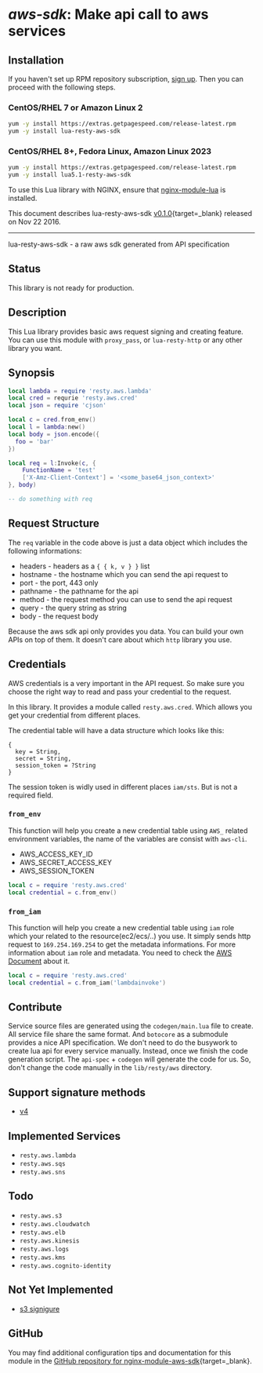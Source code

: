 # *aws-sdk*: Make api call to aws services


## Installation

If you haven't set up RPM repository subscription, [sign up](https://www.getpagespeed.com/repo-subscribe). Then you can proceed with the following steps.

### CentOS/RHEL 7 or Amazon Linux 2

```bash
yum -y install https://extras.getpagespeed.com/release-latest.rpm
yum -y install lua-resty-aws-sdk
```

### CentOS/RHEL 8+, Fedora Linux, Amazon Linux 2023

```bash
yum -y install https://extras.getpagespeed.com/release-latest.rpm
yum -y install lua5.1-resty-aws-sdk
```


To use this Lua library with NGINX, ensure that [nginx-module-lua](../modules/lua.md) is installed.

This document describes lua-resty-aws-sdk [v0.1.0](https://github.com/kiddkai/lua-resty-aws-sdk/releases/tag/v0.1.0){target=_blank} 
released on Nov 22 2016.
    
<hr />

lua-resty-aws-sdk - a raw aws sdk generated from API specification

## Status

This library is not ready for production.

## Description

This Lua library provides basic aws request signing and creating feature. You can use this module
with `proxy_pass`, or `lua-resty-http` or any other library you want.

## Synopsis

```lua
local lambda = require 'resty.aws.lambda'
local cred = requrie 'resty.aws.cred'
local json = require 'cjson'

local c = cred.from_env()
local l = lambda:new()
local body = json.encode({
  foo = 'bar'
})

local req = l:Invoke(c, {
    FunctionName = 'test' 
    ['X-Amz-Client-Context'] = '<some_base64_json_context>'
}, body)

-- do something with req
```

## Request Structure

The `req` variable in the code above is just a data object which includes the following informations:

* headers - headers as a `{ { k, v } }` list
* hostname - the hostname which you can send the api request to
* port - the port, 443 only
* pathname - the pathname for the api
* method - the request method you can use to send the api request
* query - the query string as string
* body - the request body

Because the aws sdk api only provides you data. You can build your own APIs on top of them. It doesn't
care about which `http` library you use.

## Credentials

AWS credentials is a very important in the API request. So make sure you choose the right way to read
and pass your credential to the request.

In this library. It provides a module called `resty.aws.cred`. Which allows you get your credential from
different places.

The credential table will have a data structure which looks like this:

```
{
  key = String,
  secret = String,
  session_token = ?String
}
```

The session token is widly used in different places `iam/sts`. But is not a required field.

### `from_env`

This function will help you create a new credential table using `AWS_` related environment variables, the name
of the variables are consist with `aws-cli`. 

- AWS_ACCESS_KEY_ID
- AWS_SECRET_ACCESS_KEY
- AWS_SESSION_TOKEN

```lua
local c = require 'resty.aws.cred'
local credential = c.from_env()
```

### `from_iam`

This function will help you create a new credential table using `iam` role which your related to the resource(ec2/ecs/..)
you use. It simply sends http request to `169.254.169.254` to get the metadata informations. For more information about
`iam` role and metadata. You need to check the [AWS Document](http://docs.aws.amazon.com/AWSEC2/latest/UserGuide/ec2-instance-metadata.html)
about it.


```lua
local c = require 'resty.aws.cred'
local credential = c.from_iam('lambdainvoke')
```


## Contribute

Service source files are generated using the `codegen/main.lua` file to create. All service file share the same format. And
`botocore` as a submodule provides a nice API specification. We don't need to do the busywork to create lua api for every
service manually. Instead, once we finish the code generation script. The `api-spec` + `codegen` will generate the code for
us. So, don't change the code manually in the `lib/resty/aws` directory.

## Support signature methods

- [v4](http://docs.aws.amazon.com/general/latest/gr/sigv4-create-canonical-request.html)

## Implemented Services

- `resty.aws.lambda`
- `resty.aws.sqs`
- `resty.aws.sns`

## Todo

- `resty.aws.s3`
- `resty.aws.cloudwatch`
- `resty.aws.elb`
- `resty.aws.kinesis`
- `resty.aws.logs`
- `resty.aws.kms`
- `resty.aws.cognito-identity`


## Not Yet Implemented

- [s3 signigure](http://docs.aws.amazon.com/AmazonS3/latest/API/bucket-policy-s3-sigv4-conditions.html)

## GitHub

You may find additional configuration tips and documentation for this module in the [GitHub repository for 
nginx-module-aws-sdk](https://github.com/kiddkai/lua-resty-aws-sdk){target=_blank}.